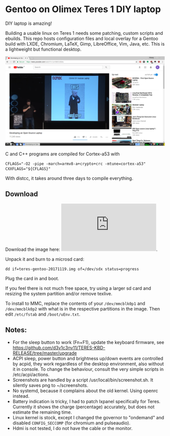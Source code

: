 # Gentoo on Olimex Teres 1 DIY laptop

DIY laptop is amazing!

Building a usable linux on Teres 1 needs some patching, custom scripts and ebuilds. This repo hosts configuration files and local overlay for a Gentoo build with LXDE, Chromium, LaTeX, Gimp, LibreOffice, Vim, Java, etc. This is a lightweight but functional desktop.

![This must stop!](https://raw.githubusercontent.com/khumarahn/teres1-gentoo/master/screen.1.png)

C and C++ programs are compiled for Cortex-a53 with
```
CFLAGS="-O2 -pipe -march=armv8-a+crypto+crc -mtune=cortex-a53"
CXXFLAGS="${CFLAGS}"
```
With distcc, it takes around three days to compile everything.

## Download

Download the image here: ![Torrent](https://github.com/khumarahn/teres1-gentoo/raw/master/teres-gentoo-20171119.img.xz.torrent).

Unpack it and burn to a microsd card:
```
dd if=teres-gentoo-20171119.img of=/dev/sdx status=progress
```
Plug the card in and boot. 

If you feel there is not much free space, try using a larger sd card and resizing the system partition and/or remove texlive.

To install to MMC, replace the contents of your `/dev/mmcblk0p1` and `/dev/mmcblk0p2` with what is in the respective partitions in the image. Then edit `/etc/fstab` and `/boot/uEnv.txt`.

## Notes:
* For the sleep button to work (Fn+F1), update the keyboard firmware, see https://github.com/d3v1c3nv11/TERES-KBD-RELEASE/tree/master/upgrade
* ACPI sleep, power button and brightness up/down events are controlled by acpid, they work regardless of the desktop environment, also without it in console. To change the behaviour, consult the very simple scripts in /etc/acpi/actions.
* Screenshots are handled by a script /usr/local/bin/screenshot.sh. It silently saves png to ~/screenshots.
* No systemd, because it complains about the old kernel. Using openrc instead.
* Battery indication is tricky, I had to patch lxpanel specifically for Teres. Currently it shows the charge (percentage) accurately, but does not estimate the remaining time.
* Linux kernel is stock, except I changed the governor to "ondemand" and disabled `CONFIG_SECCOMP` (for chromium and pulseaudio).
* Hdmi is not tested, I do not have the cable or the monitor.
